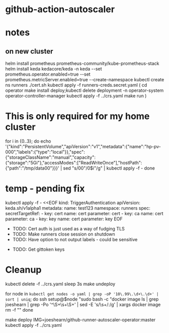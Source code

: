 # github-action-autoscaler

# notes

## on new cluster

helm install prometheus prometheus-community/kube-prometheus-stack
helm install keda kedacore/keda -n keda --set prometheus.operator.enabled=true --set prometheus.metricServer.enabled=true --create-namespace
kubectl create ns runners
./cert.sh
kubectl apply -f runners-creds.secret.yaml
(
cd operator
make install deploy;kubectl delete deployment -n operator-system operator-controller-manager
kubectl apply -f ../crs.yaml
make run
)

# This is only required for my home cluster

for i in {0..3}; do
echo '{"kind":"PersistentVolume","apiVersion":"v1","metadata":{"name":"hp-pv-000","labels":{"type":"local"}},"spec":{"storageClassName":"manual","capacity":{"storage":"5Gi"},"accessModes":["ReadWriteOnce"],"hostPath":{"path":"/tmp/data00"}}}' |
sed "s/00\"/0$i\"/g" | kubectl apply -f -
done

# temp - pending fix

kubectl apply -f - <<EOF
kind: TriggerAuthentication
apiVersion: keda.sh/v1alpha1
metadata:
name: test123
namespace: runners
spec:
secretTargetRef: - key: cert
name: cert
parameter: cert - key: ca
name: cert
parameter: ca - key: key
name: cert
parameter: key
EOF

- TODO: Cert auth is just used as a way of fudging TLS
- TODO: Make runners close session on shutdown
- TODO: Have option to not output labels - could be sensitive

* TODO: Get gittoken keys

# Cleanup

kubectl delete -f ../crs.yaml
sleep 3s
make undeploy

for node in `kubectl get nodes -o yaml | grep -oP '10\.99\.\d+\.\d+' | sort | uniq`; do
ssh setup@$node "sudo bash -c \"docker image ls | grep joeshearn | grep -Po '^\S+\s+\S+' | sed -E 's/\s+/:/g' | xargs docker image rm -f \""
done

make deploy IMG=joeshearn/github-runner-autoscaler-operator:master
kubectl apply -f ../crs.yaml
